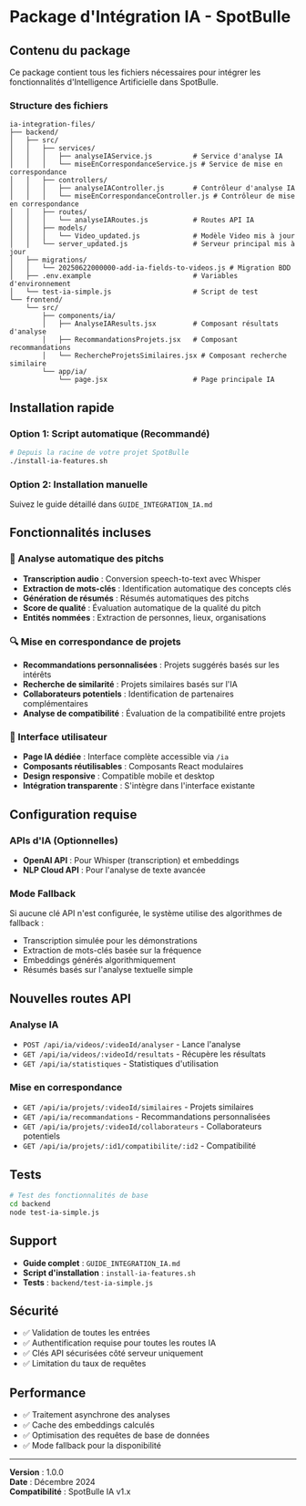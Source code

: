 # Package d'Intégration IA - SpotBulle

## Contenu du package

Ce package contient tous les fichiers nécessaires pour intégrer les fonctionnalités d'Intelligence Artificielle dans SpotBulle.

### Structure des fichiers

```
ia-integration-files/
├── backend/
│   ├── src/
│   │   ├── services/
│   │   │   ├── analyseIAService.js          # Service d'analyse IA
│   │   │   └── miseEnCorrespondanceService.js # Service de mise en correspondance
│   │   ├── controllers/
│   │   │   ├── analyseIAController.js       # Contrôleur d'analyse IA
│   │   │   └── miseEnCorrespondanceController.js # Contrôleur de mise en correspondance
│   │   ├── routes/
│   │   │   └── analyseIARoutes.js           # Routes API IA
│   │   ├── models/
│   │   │   └── Video_updated.js             # Modèle Video mis à jour
│   │   └── server_updated.js                # Serveur principal mis à jour
│   ├── migrations/
│   │   └── 20250622000000-add-ia-fields-to-videos.js # Migration BDD
│   ├── .env.example                         # Variables d'environnement
│   └── test-ia-simple.js                    # Script de test
└── frontend/
    └── src/
        ├── components/ia/
        │   ├── AnalyseIAResults.jsx         # Composant résultats d'analyse
        │   ├── RecommandationsProjets.jsx   # Composant recommandations
        │   └── RechercheProjetsSimilaires.jsx # Composant recherche similaire
        └── app/ia/
            └── page.jsx                     # Page principale IA
```

## Installation rapide

### Option 1: Script automatique (Recommandé)

```bash
# Depuis la racine de votre projet SpotBulle
./install-ia-features.sh
```

### Option 2: Installation manuelle

Suivez le guide détaillé dans `GUIDE_INTEGRATION_IA.md`

## Fonctionnalités incluses

### 🎯 Analyse automatique des pitchs
- **Transcription audio** : Conversion speech-to-text avec Whisper
- **Extraction de mots-clés** : Identification automatique des concepts clés
- **Génération de résumés** : Résumés automatiques des pitchs
- **Score de qualité** : Évaluation automatique de la qualité du pitch
- **Entités nommées** : Extraction de personnes, lieux, organisations

### 🔍 Mise en correspondance de projets
- **Recommandations personnalisées** : Projets suggérés basés sur les intérêts
- **Recherche de similarité** : Projets similaires basés sur l'IA
- **Collaborateurs potentiels** : Identification de partenaires complémentaires
- **Analyse de compatibilité** : Évaluation de la compatibilité entre projets

### 🎨 Interface utilisateur
- **Page IA dédiée** : Interface complète accessible via `/ia`
- **Composants réutilisables** : Composants React modulaires
- **Design responsive** : Compatible mobile et desktop
- **Intégration transparente** : S'intègre dans l'interface existante

## Configuration requise

### APIs d'IA (Optionnelles)
- **OpenAI API** : Pour Whisper (transcription) et embeddings
- **NLP Cloud API** : Pour l'analyse de texte avancée

### Mode Fallback
Si aucune clé API n'est configurée, le système utilise des algorithmes de fallback :
- Transcription simulée pour les démonstrations
- Extraction de mots-clés basée sur la fréquence
- Embeddings générés algorithmiquement
- Résumés basés sur l'analyse textuelle simple

## Nouvelles routes API

### Analyse IA
- `POST /api/ia/videos/:videoId/analyser` - Lance l'analyse
- `GET /api/ia/videos/:videoId/resultats` - Récupère les résultats
- `GET /api/ia/statistiques` - Statistiques d'utilisation

### Mise en correspondance
- `GET /api/ia/projets/:videoId/similaires` - Projets similaires
- `GET /api/ia/recommandations` - Recommandations personnalisées
- `GET /api/ia/projets/:videoId/collaborateurs` - Collaborateurs potentiels
- `GET /api/ia/projets/:id1/compatibilite/:id2` - Compatibilité

## Tests

```bash
# Test des fonctionnalités de base
cd backend
node test-ia-simple.js
```

## Support

- **Guide complet** : `GUIDE_INTEGRATION_IA.md`
- **Script d'installation** : `install-ia-features.sh`
- **Tests** : `backend/test-ia-simple.js`

## Sécurité

- ✅ Validation de toutes les entrées
- ✅ Authentification requise pour toutes les routes IA
- ✅ Clés API sécurisées côté serveur uniquement
- ✅ Limitation du taux de requêtes

## Performance

- ✅ Traitement asynchrone des analyses
- ✅ Cache des embeddings calculés
- ✅ Optimisation des requêtes de base de données
- ✅ Mode fallback pour la disponibilité

---

**Version** : 1.0.0  
**Date** : Décembre 2024  
**Compatibilité** : SpotBulle IA v1.x

